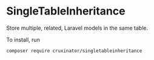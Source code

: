 
# SingleTableInheritance
Store multiple, related, Laravel models in the same table.

To install, run
```
composer require cruxinator/singletableinheritance
```